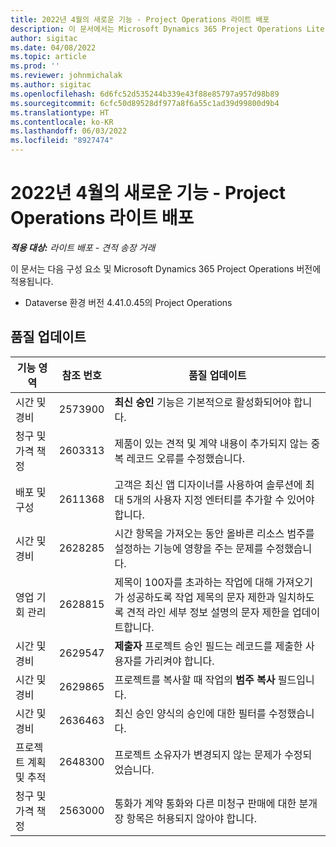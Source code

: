 ```yaml
---
title: 2022년 4월의 새로운 기능 - Project Operations 라이트 배포
description: 이 문서에서는 Microsoft Dynamics 365 Project Operations Lite 배포의 2022년 4월 릴리스에서 사용할 수 있는 품질 업데이트에 대한 정보를 제공합니다.
author: sigitac
ms.date: 04/08/2022
ms.topic: article
ms.prod: ''
ms.reviewer: johnmichalak
ms.author: sigitac
ms.openlocfilehash: 6d6fc52d535244b339e43f88e85797a957d98b89
ms.sourcegitcommit: 6cfc50d89528df977a8f6a55c1ad39d99800d9b4
ms.translationtype: HT
ms.contentlocale: ko-KR
ms.lasthandoff: 06/03/2022
ms.locfileid: "8927474"
---
```

# <a name="whats-new-april-2022---project-operations-lite-deployment"></a>2022년 4월의 새로운 기능 - Project Operations 라이트 배포

_**적용 대상:** 라이트 배포 - 견적 송장 거래_

이 문서는 다음 구성 요소 및 Microsoft Dynamics 365 Project Operations 버전에 적용됩니다.

- Dataverse 환경 버전 4.41.0.45의 Project Operations

## <a name="quality-updates"></a>품질 업데이트

| 기능 영역 | 참조 번호 | 품질 업데이트 |
| --- | --- | --- |
| 시간 및 경비 | 2573900 | **최신 승인** 기능은 기본적으로 활성화되어야 합니다. |
| 청구 및 가격 책정 | 2603313 | 제품이 있는 견적 및 계약 내용이 추가되지 않는 중복 레코드 오류를 수정했습니다. |
| 배포 및 구성 | 2611368 | 고객은 최신 앱 디자이너를 사용하여 솔루션에 최대 5개의 사용자 지정 엔터티를 추가할 수 있어야 합니다. |
| 시간 및 경비 | 2628285 | 시간 항목을 가져오는 동안 올바른 리소스 범주를 설정하는 기능에 영향을 주는 문제를 수정했습니다. |
| 영업 기회 관리| 2628815 | 제목이 100자를 초과하는 작업에 대해 가져오기가 성공하도록 작업 제목의 문자 제한과 일치하도록 견적 라인 세부 정보 설명의 문자 제한을 업데이트합니다. |
| 시간 및 경비| 2629547 | **제출자** 프로젝트 승인 필드는 레코드를 제출한 사용자를 가리켜야 합니다. |
| 시간 및 경비| 2629865 | 프로젝트를 복사할 때 작업의 **범주 복사** 필드입니다. |
| 시간 및 경비| 2636463 | 최신 승인 양식의 승인에 대한 필터를 수정했습니다. |
| 프로젝트 계획 및 추적 | 2648300 | 프로젝트 소유자가 변경되지 않는 문제가 수정되었습니다. |
| 청구 및 가격 책정 | 2563000 | 통화가 계약 통화와 다른 미청구 판매에 대한 분개장 항목은 허용되지 않아야 합니다. |
